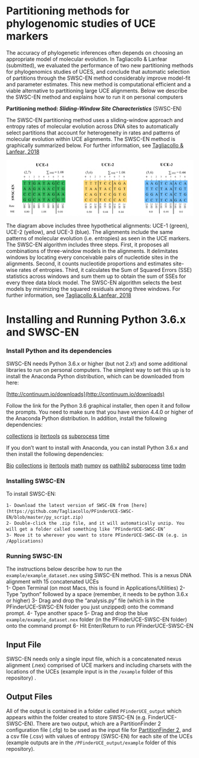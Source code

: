 # Partitioning methods for phylogenomic studies of UCE markers 

The accuracy of phylogenetic inferences often depends on choosing an appropriate model of molecular evolution. In Tagliacollo & Lanfear (submitted), we evaluated the performance of two new partitioning methods for phylogenomics studies of UCES, and conclude that automatic selection of partitions through the SWSC-EN method considerably improve model-fit and parameter estimates. This new method is computational efficient and a viable alternative to partitioning large UCE alignments. Below we describe the SWSC-EN method and explains how to run it on personal computers  


**Partitioning method: _Sliding-Window Site Characteristics_** (SWSC-EN)

The SWSC-EN partitioning method uses a sliding-window approach and entropy rates of molecular evolution across DNA sites to automatically select partitions that account for heterogeneity in rates and patterns of molecular evolution within UCE alignments. The SWSC-EN method is graphically summarized below. For further information, see [Tagliacollo & Lanfear, 2018](www.paper.com.br) 

![SWSC-EN](/png/Figure2.png)

The diagram above includes three hypothetical alignments: UCE-1 (green), UCE-2 (yellow), and UCE-3 (blue). The alignments include the same patterns of molecular evolution (i.e. entropies) as seen in the UCE markers. The SWSC-EN algorithm includes three steps. First, it proposes all combinations of three-window models in the alignments. It delimitates windows by locating every conceivable pairs of nucleotide sites in the alignments. Second, it counts nucleotide proportions and estimates site-wise rates of entropies. Third, it calculates the Sum of Squared Errors (SSE) statistics across windows and sum them up to obtain the sum of SSEs for every three data block model. The SWSC-EN algorithm selects the best models by minimizing the squared residuals among three windows. For further information, see [Tagliacollo & Lanfear, 2018](www.paper.com.br)

# Installing and Running Python 3.6.x and SWSC-EN

### Install Python and its dependencies

SWSC-EN needs Python 3.6.x or higher (but not 2.x!) and some additional libraries to run on personal computers. The simplest way to set this up is to install the Anaconda Python distribution, which can be downloaded from here:

[http://continuum.io/downloads](http://continuum.io/downloads)   

Follow the link for the Python 3.6 graphical installer, then open it and follow the prompts. You need to make sure that you have version 4.4.0 or higher of the Anaconda Python distribution. In addition, install the following dependencies:

[collections](https://docs.python.org/3/library/collections.html)
[io](https://docs.python.org/3/library/io.html)
[itertools](https://docs.python.org/3/library/itertools.html) 
[os](https://docs.python.org/3/library/os.html)
[subprocess](https://docs.python.org/3/library/subprocess.html)
[time](https://docs.python.org/3/library/time.html) 

If you don’t want to install with Anaconda, you can install Python 3.6.x and then install the following dependencies:

[Bio](https://pypi.python.org/pypi/biopython)
[collections](https://docs.python.org/3/library/collections.html)
[io](https://docs.python.org/3/library/io.html) 
[itertools](https://docs.python.org/3/library/itertools.html) 
[math](https://docs.python.org/3/library/math.html) 
[numpy](https://pypi.python.org/pypi/numpy)
[os](https://docs.python.org/3/library/os.html)
[pathlib2](https://pypi.python.org/pypi/pathlib2/) 
[subprocess](https://docs.python.org/3/library/subprocess.html)
[time](https://docs.python.org/3/library/time.html)
[tqdm](https://pypi.python.org/pypi/tqdm)


### Installing SWSC-EN

To install SWSC-EN:

	1- Download the latest version of SWSC-EN from [here](https://github.com/Tagliacollo/PFinderUCE-SWSC-EN/blob/master/py_script.zip)
	2- Double-click the .zip file, and it will automatically unzip. You will get a folder called something like ‘PFinderUCE-SWSC-EN’
	3- Move it to wherever you want to store PFinderUCE-SWSC-EN (e.g. in /Applications)
	

### Running SWSC-EN

The instructions below describe how to run the `example/example_dataset.nex` using SWSC-EN method. This is a nexus DNA alignment with 15 concatenated UCEs  
	1- Open Terminal (on most Macs, this is found in Applications/Utilities) 
	2- Type “python“ followed by a space (remember, it needs to be python 3.6.x or higher)
	3- Drag and drop the “analysis.py” file (which is in the PFinderUCE-SWSC-EN folder you just unzipped) onto the command prompt.
	4- Type another space
	5- Drag and drop the blue `example/example_dataset.nex` folder (in the PFinderUCE-SWSC-EN folder) onto the command prompt
	6- Hit Enter/Return to run PFinderUCE-SWSC-EN

## Input File

SWSC-EN needs only a single input file, which is a concatenated nexus alignment (.nex) comprised of UCE markers and including charsets with the locations of the UCEs (example input is in the `/example` folder of this repository) .


## Output Files

All of the output is contained in a folder called `PFinderUCE_output` which appears within the folder created to store SWSC-EN (e.g. FinderUCE-SWSC-EN). There are two output, which are a PartitionFinder 2 configuration file (.cfg) to be used as the input file for [PartitionFinder 2](https://academic.oup.com/mbe/article/34/3/772/2738784/PartitionFinder-2-New-Methods-for-Selecting), and a csv file (.csv) with values of entropy (SWSC-EN) for each site of the UCEs (example outputs are in the `/PFinderUCE_output/example` folder of this repository). 


